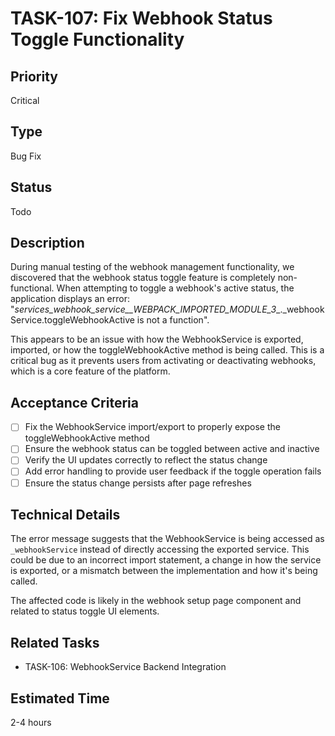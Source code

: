 # TASK-107: Fix Webhook Status Toggle Functionality

## Priority
Critical

## Type
Bug Fix

## Status
Todo

## Description
During manual testing of the webhook management functionality, we discovered that the webhook status toggle feature is completely non-functional. When attempting to toggle a webhook's active status, the application displays an error: "_services_webhook_service__WEBPACK_IMPORTED_MODULE_3__._webhookService.toggleWebhookActive is not a function".

This appears to be an issue with how the WebhookService is exported, imported, or how the toggleWebhookActive method is being called. This is a critical bug as it prevents users from activating or deactivating webhooks, which is a core feature of the platform.

## Acceptance Criteria
- [ ] Fix the WebhookService import/export to properly expose the toggleWebhookActive method
- [ ] Ensure the webhook status can be toggled between active and inactive
- [ ] Verify the UI updates correctly to reflect the status change
- [ ] Add error handling to provide user feedback if the toggle operation fails
- [ ] Ensure the status change persists after page refreshes

## Technical Details
The error message suggests that the WebhookService is being accessed as `_webhookService` instead of directly accessing the exported service. This could be due to an incorrect import statement, a change in how the service is exported, or a mismatch between the implementation and how it's being called.

The affected code is likely in the webhook setup page component and related to status toggle UI elements.

## Related Tasks
- TASK-106: WebhookService Backend Integration

## Estimated Time
2-4 hours